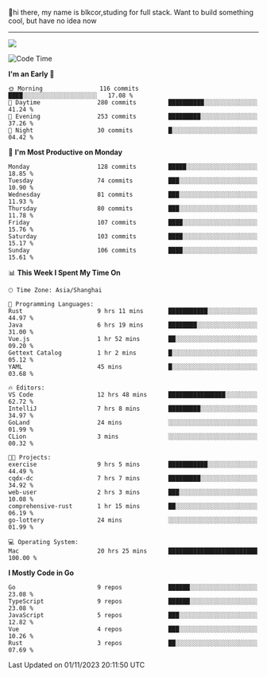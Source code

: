 👋hi there, my name is blkcor,studing for full stack.
Want to build something cool, but have no idea now

<hr/>

![](https://github-readme-stats.vercel.app/api?username=blkcor)

<!--START_SECTION:waka-->
![Code Time](http://img.shields.io/badge/Code%20Time-726%20hrs%2030%20mins-blue)

**I'm an Early 🐤** 

```text
🌞 Morning                116 commits         ████░░░░░░░░░░░░░░░░░░░░░   17.08 % 
🌆 Daytime                280 commits         ██████████░░░░░░░░░░░░░░░   41.24 % 
🌃 Evening                253 commits         █████████░░░░░░░░░░░░░░░░   37.26 % 
🌙 Night                  30 commits          █░░░░░░░░░░░░░░░░░░░░░░░░   04.42 % 
```
📅 **I'm Most Productive on Monday** 

```text
Monday                   128 commits         █████░░░░░░░░░░░░░░░░░░░░   18.85 % 
Tuesday                  74 commits          ███░░░░░░░░░░░░░░░░░░░░░░   10.90 % 
Wednesday                81 commits          ███░░░░░░░░░░░░░░░░░░░░░░   11.93 % 
Thursday                 80 commits          ███░░░░░░░░░░░░░░░░░░░░░░   11.78 % 
Friday                   107 commits         ████░░░░░░░░░░░░░░░░░░░░░   15.76 % 
Saturday                 103 commits         ████░░░░░░░░░░░░░░░░░░░░░   15.17 % 
Sunday                   106 commits         ████░░░░░░░░░░░░░░░░░░░░░   15.61 % 
```


📊 **This Week I Spent My Time On** 

```text
🕑︎ Time Zone: Asia/Shanghai

💬 Programming Languages: 
Rust                     9 hrs 11 mins       ███████████░░░░░░░░░░░░░░   44.97 % 
Java                     6 hrs 19 mins       ████████░░░░░░░░░░░░░░░░░   31.00 % 
Vue.js                   1 hr 52 mins        ██░░░░░░░░░░░░░░░░░░░░░░░   09.20 % 
Gettext Catalog          1 hr 2 mins         █░░░░░░░░░░░░░░░░░░░░░░░░   05.12 % 
YAML                     45 mins             █░░░░░░░░░░░░░░░░░░░░░░░░   03.68 % 

🔥 Editors: 
VS Code                  12 hrs 48 mins      ████████████████░░░░░░░░░   62.72 % 
IntelliJ                 7 hrs 8 mins        █████████░░░░░░░░░░░░░░░░   34.97 % 
GoLand                   24 mins             ░░░░░░░░░░░░░░░░░░░░░░░░░   01.99 % 
CLion                    3 mins              ░░░░░░░░░░░░░░░░░░░░░░░░░   00.32 % 

🐱‍💻 Projects: 
exercise                 9 hrs 5 mins        ███████████░░░░░░░░░░░░░░   44.49 % 
cqdx-dc                  7 hrs 7 mins        █████████░░░░░░░░░░░░░░░░   34.92 % 
web-user                 2 hrs 3 mins        ███░░░░░░░░░░░░░░░░░░░░░░   10.08 % 
comprehensive-rust       1 hr 15 mins        ██░░░░░░░░░░░░░░░░░░░░░░░   06.19 % 
go-lottery               24 mins             ░░░░░░░░░░░░░░░░░░░░░░░░░   01.99 % 

💻 Operating System: 
Mac                      20 hrs 25 mins      █████████████████████████   100.00 % 
```

**I Mostly Code in Go** 

```text
Go                       9 repos             ██████░░░░░░░░░░░░░░░░░░░   23.08 % 
TypeScript               9 repos             ██████░░░░░░░░░░░░░░░░░░░   23.08 % 
JavaScript               5 repos             ███░░░░░░░░░░░░░░░░░░░░░░   12.82 % 
Vue                      4 repos             ███░░░░░░░░░░░░░░░░░░░░░░   10.26 % 
Rust                     3 repos             ██░░░░░░░░░░░░░░░░░░░░░░░   07.69 % 
```




 Last Updated on 01/11/2023 20:11:50 UTC
<!--END_SECTION:waka-->


